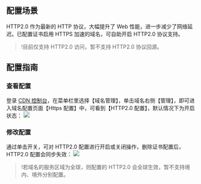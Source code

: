 

## 配置场景
HTTP2.0 作为最新的 HTTP 协议，大幅提升了 Web 性能，进一步减少了网络延迟。已配置证书启用 HTTPS 加速的域名，可自助开启 HTTP2.0 协议支持。
> !目前仅支持 HTTP2.0 访问，暂不支持 HTTP2.0 协议回源。


## 配置指南
### 查看配置
登录 [CDN 控制台](https://console.cloud.tencent.com/cdn)，在菜单栏里选择【域名管理】，单击域名右侧【管理】，即可进入域名配置页面【Https 配置】中，可看到【HTTP2.0 配置】，默认情况下为开启状态：
![](https://main.qcloudimg.com/raw/78075916f06b8cc5b03a75ac86786fe3.png)

###  修改配置
通过单击开关，可对 HTTP2.0 配置进行开启或关闭操作，删除证书配置后，HTTP2.0 配置会同步失效：
![](https://main.qcloudimg.com/raw/b4e746132ced3995845c0af895408324.png)

> !若域名的服务区域为全球，则配置的 HTTP2.0 会全球生效，暂不支持境内、境外分别配置。
> 